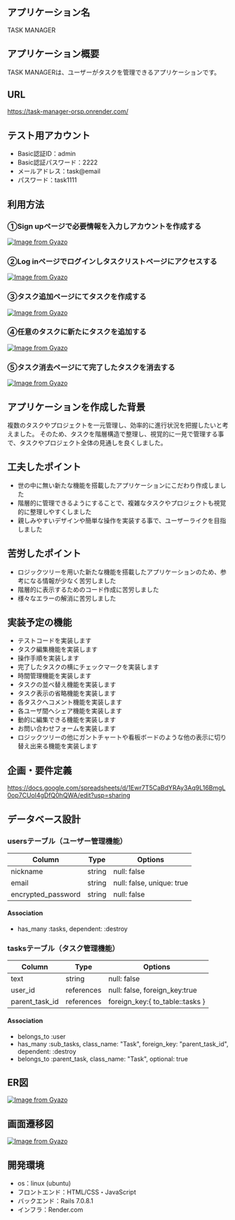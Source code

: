 ## アプリケーション名
  TASK MANAGER

## アプリケーション概要
  TASK MANAGERは、ユーザーがタスクを管理できるアプリケーションです。

## URL
  https://task-manager-orsp.onrender.com/

## テスト用アカウント
- Basic認証ID：admin
- Basic認証パスワード：2222
- メールアドレス：task@email
- パスワード：task1111

## 利用方法

### ①Sign upページで必要情報を入力しアカウントを作成する
[![Image from Gyazo](https://i.gyazo.com/09cbdaf4b6bffa3679e9088dcf21a301.gif)](https://gyazo.com/09cbdaf4b6bffa3679e9088dcf21a301)

### ②Log inページでログインしタスクリストページにアクセスする
[![Image from Gyazo](https://i.gyazo.com/9483b2b4fe2f889dc64ecd65497b7c50.gif)](https://gyazo.com/9483b2b4fe2f889dc64ecd65497b7c50)

### ③タスク追加ページにてタスクを作成する
[![Image from Gyazo](https://i.gyazo.com/914c35052407b93bd9fe291d74ea8259.gif)](https://gyazo.com/914c35052407b93bd9fe291d74ea8259)

### ④任意のタスクに新たにタスクを追加する
[![Image from Gyazo](https://i.gyazo.com/48a3aee034ad2e016763a934104e9459.gif)](https://gyazo.com/48a3aee034ad2e016763a934104e9459)

### ⑤タスク消去ページにて完了したタスクを消去する
[![Image from Gyazo](https://i.gyazo.com/d3dbe731340f252f164b1c5c19c97c25.gif)](https://gyazo.com/d3dbe731340f252f164b1c5c19c97c25)

## アプリケーションを作成した背景
複数のタスクやプロジェクトを一元管理し、効率的に進行状況を把握したいと考えました。
そのため、タスクを階層構造で整理し、視覚的に一見で管理する事で、タスクやプロジェクト全体の見通しを良くしました。

## 工夫したポイント
- 世の中に無い新たな機能を搭載したアプリケーションにこだわり作成しました
- 階層的に管理できるようにすることで、複雑なタスクやプロジェクトも視覚的に整理しやすくしました
- 親しみやすいデザインや簡単な操作を実装する事で、ユーザーライクを目指しました

## 苦労したポイント
- ロジックツリーを用いた新たな機能を搭載したアプリケーションのため、参考になる情報が少なく苦労しました
- 階層的に表示するためのコード作成に苦労しました
- 様々なエラーの解消に苦労しました

## 実装予定の機能
- テストコードを実装します
- タスク編集機能を実装します
- 操作手順を実装します
- 完了したタスクの横にチェックマークを実装します
- 時間管理機能を実装します
- タスクの並べ替え機能を実装します
- タスク表示の省略機能を実装します
- 各タスクへコメント機能を実装します
- 各ユーザ間へシェア機能を実装します
- 動的に編集できる機能を実装します
- お問い合わせフォームを実装します
- ロジックツリーの他にガントチャートや看板ボードのような他の表示に切り替え出来る機能を実装します

## 企画・要件定義
https://docs.google.com/spreadsheets/d/1Ewr7T5CaBdYRAy3Aq9L16BmgL0op7CUol4gDfQ0hQWA/edit?usp=sharing

## データベース設計

### usersテーブル（ユーザー管理機能）

  | Column             | Type   | Options                   |
  | ------------------ | ------ | ------------------------- |
  | nickname           | string | null: false               |
  | email              | string | null: false, unique: true |
  | encrypted_password | string | null: false               |

#### Association
- has_many :tasks, dependent: :destroy

### tasksテーブル（タスク管理機能）

  | Column               | Type       | Options                         |
  | -------------------- | ---------- | ------------------------------- |
  | text                 | string     | null: false                     |
  | user_id              | references | null: false, foreign_key:true   |
  | parent_task_id       | references | foreign_key:{ to_table::tasks } |

#### Association
- belongs_to :user
- has_many :sub_tasks, class_name: "Task", foreign_key: "parent_task_id", dependent: :destroy
- belongs_to :parent_task, class_name: "Task", optional: true

## ER図
  [![Image from Gyazo](https://i.gyazo.com/7642fbe58ac77c573fa95e9ea3727c81.png)](https://gyazo.com/7642fbe58ac77c573fa95e9ea3727c81)

## 画面遷移図
  [![Image from Gyazo](https://i.gyazo.com/ce1583eaf87b34ea21a832622cf475a2.png)](https://gyazo.com/ce1583eaf87b34ea21a832622cf475a2)

## 開発環境
- os：linux (ubuntu)
- フロントエンド：HTML/CSS・JavaScript
- バックエンド：Rails 7.0.8.1
- インフラ：Render.com